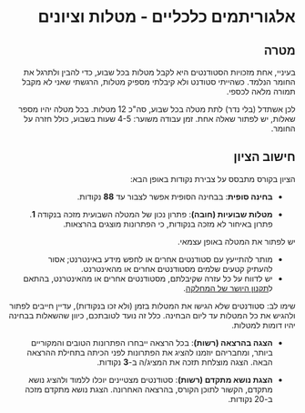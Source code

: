 <div dir='rtl' lang='he'>

אלגוריתמים כלכליים - מטלות וציונים
=====================================

מטרה
----
בעיניי, אחת מזכויות הסטודנטים היא לקבל מטלות בכל שבוע, כדי להבין ולתרגל את החומר הנלמד. כשהייתי סטודנט ולא קיבלתי מספיק מטלות, הרגשתי שאני לא מקבל תמורה מלאה לכספי.

לכן אשתדל (בלי נדר) לתת מטלה בכל שבוע, סה"כ 12 מטלות. בכל מטלה יהיו מספר שאלות, יש לפתור שאלה אחת.   זמן עבודה משוער: 4-5 שעות בשבוע, כולל חזרה על החומר.


חישוב הציון
------------

הציון בקורס מתבסס על צבירת נקודות באופן הבא:

-   **בחינה סופית**:
בבחינה הסופית אפשר לצבור עד **88** נקודות.

-  **מטלות שבועיות (חובה)**:
פתרון נכון של המטלה השבועית מזכה בנקודה
 **1**. 
 פתרון באיחור לא מזכה בנקודות, כי הפתרונות מוצגים בהרצאות.

יש לפתור את המטלה באופן עצמאי.

* מותר להתייעץ עם סטודנטים אחרים או לחפש מידע באינטרנט;
אסור להעתיק קטעים שלמים מסטודנטים אחרים או מהאינטרנט.
* יש לדווח על כל עזרה שקיבלתם, מסטודנטים אחרים או מהאינטרנט, בהתאם ל[תקנון היושר של המחלקה](https://www.ariel.ac.il/wp/cs/wp-content/uploads/sites/88/2020/08/Guidelines-for-Academic-Integrity.pdf).

שימו לב: סטודנטים שלא הגישו את המטלות בזמן (ולא זכו בנקודות), עדיין חייבים לפתור ולהגיש את כל המטלות עד ליום הבחינה.
כלל זה נועד לטובתכם, כיוון שהשאלות בבחינה יהיו דומות למטלות.

- **הצגה בהרצאה (רשות)**:
בכל הרצאה ייבחרו הפתרונות הטובים והמקוריים ביותר, ומחבריהם יוזמנו להציג את הפתרונות לפני הכיתה
בתחילת ההרצאה הבאה.
  הצגה מוצלחת תזכה את המציג/ה ב-**3** נקודות.

- **הצגת נושא מתקדם (רשות)**:
סטודנטים מצטיינים יוכלו ללמוד ולהציג נושא מתקדם, הקשור לתוכן הקורס, בהרצאה האחרונה.
הצגת נושא מתקדם מזכה ב-20 נקודות.

</div>
